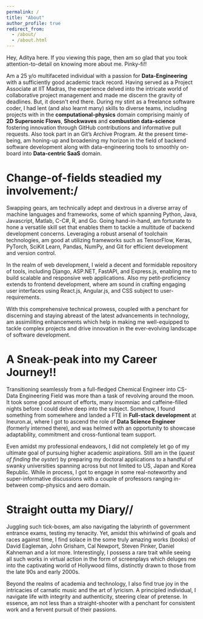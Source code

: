 ```yaml
---
permalink: /
title: "About"
author_profile: true
redirect_from: 
  - /about/
  - /about.html
---
```


Hey, Aditya here. If you viewing this page, then am so glad that you took attention-to-detail on knowing more about me. Pinky-fi!! 

Am a 25 y/o multifaceted individual with a passion for **Data-Engineering** with a sufficiently good academic track record. Having served as a Project Associate at IIT Madras, the experience delved into the intricate world of collaborative project management and made me discern the gravity of deadlines. But, it doesn't end there. During my stint as a freelance software coder, I had lent (and also learnt many) skills to diverse teams, including projects with in the **computational-physics** domain comprising mainly of **2D Supersonic Flows**, **Shockwaves** and **combustion data-science** fostering innovation through GitHub contributions and informative pull requests. Also took part in an Git’s Archive Program. At the present time-being, am honing-up and broadening my horizon in the field of backend software development along with data-engineering tools to smoothly on-board into **Data-centric SaaS** domain.

Change-of-fields steadied my involvement:/
======
Swapping gears, am technically adept and dextrous in a diverse array of machine languages and frameworks, some of which spanning Python, Java, Javascript, Matlab, C-C#, R, and Go. Going hand-in-hand, am fortunate to hone a versatile skill set that enables them to tackle a multitude of backend development concerns. Leveraging a robust arsenal of toolchain technologies, am good at utilizing frameworks such as TensorFlow, Keras, PyTorch, SciKit Learn, Pandas, NumPy, and Git for efficient development and version control.

In the realm of web development, I wield a decent and formidable repository of tools, including Django, ASP.NET, FastAPI, and Express.js, enabling me to build scalable and responsive web applications. Also my petit-proficiency extends to frontend development, where am sound in crafting engaging user interfaces using React.js, Angular.js, and CSS subject to user-requirements.

With this comprehensive technical prowess, coupled with a penchant for discerning and staying abreast of the latest advancements in technology, am assimiliting enhancements which help in making me well-equipped to tackle complex projects and drive innovation in the ever-evolving landscape of software development.

A Sneak-peak into my Career Journey!!
======
Transitioning seamlessly from a full-fledged Chemical Engineer into CS-Data Engineering Field was more than a task of revolving around the moon. It took some good amount of efforts, many insomniac and caffeine-filled nights before I could delve deep into the subject. Somehow, I found something from somewhere and landed a FTE in **Full-stack development** at Ineuron.ai, where I got to ascend the role of **Data Science Engineer** (formerly interned there), and was helmed with an opportunity to showcase adaptability, commitment and cross-funtional team support. 

Even amidst my professional endeavors, I did not completely let go of my ultimate goal of pursuing higher academic aspirations. Still am in the (_quest of finding the oyster_) by preparing my doctoral applications to a handful of swanky universities spanning across but not limited to US, Japan and Korea Republic. While in process, I got to engage in some real-noteworthy and super-informative discussions with a couple of professors ranging in-between comp-physics and aero domain.

Straight outta my Diary//
======
Juggling such tick-boxes, am also navigating the labyrinth of government entrance exams, testing my tenacity. Yet, amidst this whirlwind of goals and races against time, I find solace in the some truly amazing works (books) of David Eagleman, John Grisham, Cal Newport, Steven Pinker, Daniel Kahneman and a lot more. Interestingly, I possess a rare trait while seeing all such works in virtual action in the form of screenplays which deluges me into the captivating world of Hollywood films, distinctly drawn to those from the late 90s and early 2000s. 

Beyond the realms of academia and technology, I also find true joy in the intricacies of carnatic music and the art of lyricism. A principled individual, I navigate life with integrity and authenticity, steering clear of pretense. In essence, am not less than a straight-shooter with a penchant for consistent work and a fervent pursuit of their passions.
